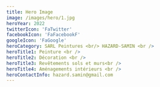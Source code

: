 ```yaml
---
title: Hero Image
image: /images/hero/1.jpg
heroYear: 2022
twitterIcon: 'FaTwitter'
facebookIcon: 'FaFacebookF'
googleIcon: 'FaGoogle'
heroCategory: SARL Peintures <br/> HAZARD-SAMIN <br />
heroTitle1: Peinture <br />
heroTitle2: Décoration <br />
heroTitle3: Revêtements sols et murs<br />
heroTitle4: Aménagements intérieurs <br />
heroContactInfo: hazard.samin@gmail.com
---
```

